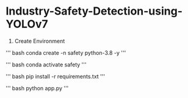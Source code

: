 # Industry-Safety-Detection-using-YOLOv7

1. Create Environment

''' bash
conda create -n safety python-3.8 -y
'''

''' bash
conda activate safety 
'''

''' bash
pip install -r requirements.txt
'''

''' bash
python app.py
'''